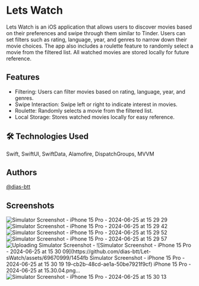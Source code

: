 
# Lets Watch

Lets Watch is an iOS application that allows users to discover movies based on their preferences and swipe through them similar to Tinder. Users can set filters such as rating, language, year, and genres to narrow down their movie choices. The app also includes a roulette feature to randomly select a movie from the filtered list. All watched movies are stored locally for future reference.



## Features

- Filtering: Users can filter movies based on rating, language, year, and genres.
- Swipe Interaction: Swipe left or right to indicate interest in movies.
- Roulette: Randomly selects a movie from the filtered list.
- Local Storage: Stores watched movies locally for easy reference.


## 🛠 Technologies Used
Swift, SwiftUI, SwiftData, Alamofire, DispatchGroups, MVVM


## Authors

[@dias-btt](https://github.com/dias-btt)


## Screenshots


![Simulator Screenshot - iPhone 15 Pro - 2024-06-25 at 15 29 29](https://github.com/dias-btt/Let-sWatch/assets/69670999/95c3f1e5-8aa5-443f-bbd9-ac901f9876b2)
![Simulator Screenshot - iPhone 15 Pro - 2024-06-25 at 15 29 42](https://github.com/dias-btt/Let-sWatch/assets/69670999/c661e1b1-f36c-40a4-8d5f-df8f92fa50af)
![Simulator Screenshot - iPhone 15 Pro - 2024-06-25 at 15 29 52](https://github.com/dias-btt/Let-sWatch/assets/69670999/9e727306-cb1d-4486-86d3-afe60a172f19)
![Simulator Screenshot - iPhone 15 Pro - 2024-06-25 at 15 29 57](https://github.com/dias-btt/Let-sWatch/assets/69670999/21de0d8b-ce07-4eb5-a909-254010485bff)
![Uploading Simulator Screenshot - 
![Simulator Screenshot - iPhone 15 Pro - 2024-06-25 at 15 30 09](https://github.com/dias-btt/Let-sWatch/assets/69670999/1454fb
![Simulator Screenshot - iPhone 15 Pro - 2024-06-25 at 15 30 19](https://github.com/dias-btt/Let-sWatch/assets/69670999/3cca2efe-1645-4f78-a06e-e7067e4500f6)
19-cb2b-48cd-ae1a-50be7921f9cf)
iPhone 15 Pro - 2024-06-25 at 15.30.04.png…]()
![Simulator Screenshot - iPhone 15 Pro - 2024-06-25 at 15 30 13](https://github.com/dias-btt/Let-sWatch/assets/69670999/0c7cbe8f-7270-4eec-83f7-636d1da8ea10)


